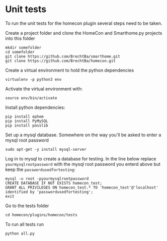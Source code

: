 # Unit tests
To run the unit tests for the homecon plugin several steps need to be taken.

Create a project folder and clone the HomeCon and Smarthome.py projects into this folder
```
mkdir somefolder
cd somefolder
git clone https://github.com/BrechtBa/smarthome.git
git clone https://github.com/BrechtBa/homecon.git
```

Create a virtual environment to hold the python dependencies
```
virtualenv -p python3 env
```

Activate the virtual environment with:
```
source env/bin/activate
```

Install python dependencies:
```
pip install ephem
pip install PyMySQL
pip install passlib
```

Set up a mysql database. Somewhere on the way you'll be asked to enter a mysql root password 
```
sudo apt-get -y install mysql-server
```

Log in to mysql to create a database for testing. In the line below replace `yourmysqlrootpassword` with the mysql root password you enterd above but keep the `passwordusedfortesting`:
```
mysql -u root -pyourmysqlrootpassword
CREATE DATABASE IF NOT EXISTS homecon_test;
GRANT ALL PRIVILEGES ON homecon_test.* TO 'homecon_test'@'localhost' identified by 'passwordusedfortesting';
exit
```



Go to the tests folder
```
cd homecon/plugins/homecon/tests
```

To run all tests run
```
python all.py
```

